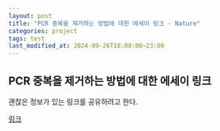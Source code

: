 ```yaml
---
layout: post
title: "PCR 중복을 제거하는 방법에 대한 에세이 링크 - Nature"
categories: project
tags: test
last_modified_at: 2024-09-26T18:00:00~23:00
---  
```



## PCR 중복을 제거하는 방법에 대한 에세이 링크  

괜찮은 정보가 있는 링크를 공유하려고 한다.  

[링크](https://www.nature.com/articles/nmeth.4268)  

